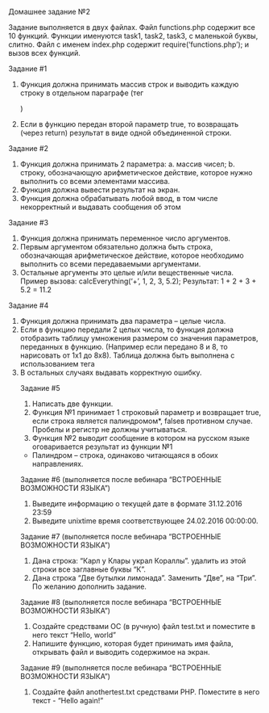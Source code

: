 Домашнее задание №2

Задание выполняется в двух файлах. Файл functions.php содержит все 10 функций.
Функции именуются task1, task2, task3, с маленькой буквы, слитно. Файл с именем
index.php содержит require(‘functions.php’); и вызов всех функций.

Задание #1

1. Функция должна принимать массив строк и выводить каждую строку в
отдельном параграфе (тег <p>)
2. Если в функцию передан второй параметр true, то возвращать (через return)
результат в виде одной объединенной строки.

Задание #2

1. Функция должна принимать 2 параметра:
a. массив чисел;
b. строку, обозначающую арифметическое действие, которое нужно
выполнить со всеми элементами массива.
2. Функция должна вывести результат на экран.
3. Функция должна обрабатывать любой ввод, в том числе некорректный и
выдавать сообщения об этом

Задание #3

1. Функция должна принимать переменное число аргументов.
2. Первым аргументом обязательно должна быть строка, обозначающая
арифметическое действие, которое необходимо выполнить со всеми
передаваемыми аргументами.
3. Остальные аргументы это целые и/или вещественные числа.
Пример вызова: calcEverything(‘+’, 1, 2, 3, 5.2);
Результат: 1 + 2 + 3 + 5.2 = 11.2

Задание #4

1. Функция должна принимать два параметра – целые числа.
2. Если в функцию передали 2 целых числа, то функция должна отобразить
таблицу умножения размером со значения параметров, переданных в функцию.
(Например если передано 8 и 8, то нарисовать от 1х1 до 8х8). Таблица должна
быть выполнена с использованием тега <table>
3. В остальных случаях выдавать корректную ошибку.

Задание #5

1. Написать две функции.
2. Функция №1 принимает 1 строковый параметр и возвращает true​, если строка
является палиндромом*, false​в противном случае. Пробелы и регистр не
должны учитываться.
3. Функция №2 выводит сообщение в котором на русском языке оговаривается
результат из функции №1
* Палиндром – строка, одинаково читающаяся в обоих направлениях.

Задание #6 (выполняется после вебинара “​ВСТРОЕННЫЕ ВОЗМОЖНОСТИ ЯЗЫКА”)

1. Выведите информацию о текущей дате в формате 31.12.2016 23:59
2. Выведите unixtime время соответствующее 24.02.2016 00:00:00.

Задание #7 (выполняется после вебинара “​ВСТРОЕННЫЕ ВОЗМОЖНОСТИ ЯЗЫКА”)

1. Дана строка: “Карл у Клары украл Кораллы”. удалить из этой строки все
заглавные буквы “К”.
2. Дана строка “Две бутылки лимонада”. Заменить “Две”, на “Три”. По желанию
дополнить задание.

Задание #8 (выполняется после вебинара “​ВСТРОЕННЫЕ ВОЗМОЖНОСТИ ЯЗЫКА”)

1. Создайте средствами ОС (в ручную) файл test.txt и поместите в него текст
“Hello, world”
2. Напишите функцию, которая будет принимать имя файла, открывать файл и
выводить содержимое на экран.

Задание #9 (выполняется после вебинара “​ВСТРОЕННЫЕ ВОЗМОЖНОСТИ ЯЗЫКА”)

1. Создайте файл anothertest.txt средствами PHP. Поместите в него текст - “Hello
again!”